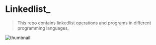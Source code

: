 # Linkedlist_ 

> This repo contains linkedlist operations and programs in different programming languages.

![thumbnail](https://user-images.githubusercontent.com/56972234/95238780-a0d51d00-0827-11eb-86dc-94cb0c1f210d.png)

